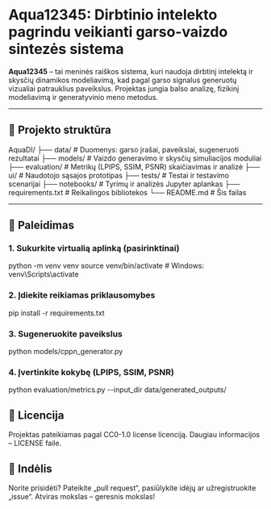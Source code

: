 # Aqua12345: Dirbtinio intelekto pagrindu veikianti garso-vaizdo sintezės sistema

**Aqua12345** – tai meninės raiškos sistema, kuri naudoja dirbtinį intelektą ir skysčių dinamikos modeliavimą, kad pagal garso signalus generuotų vizualiai patrauklius paveikslus. Projektas jungia balso analizę, fizikinį modeliavimą ir generatyvinio meno metodus.

---

## 🔧 Projekto struktūra

AquaDI/
├── data/ # Duomenys: garso įrašai, paveikslai, sugeneruoti rezultatai
├── models/ # Vaizdo generavimo ir skysčių simuliacijos moduliai
├── evaluation/ # Metrikų (LPIPS, SSIM, PSNR) skaičiavimas ir analizė
├── ui/ # Naudotojo sąsajos prototipas
├── tests/ # Testai ir testavimo scenarijai
├── notebooks/ # Tyrimų ir analizės Jupyter aplankas
├── requirements.txt # Reikalingos bibliotekos
└── README.md # Šis failas


---

## 🚀 Paleidimas

### 1. Sukurkite virtualią aplinką (pasirinktinai)

python -m venv venv
source venv/bin/activate  # Windows: venv\Scripts\activate

### 2. Įdiekite reikiamas priklausomybes

pip install -r requirements.txt

### 3. Sugeneruokite paveikslus

python models/cppn_generator.py

### 4. Įvertinkite kokybę (LPIPS, SSIM, PSNR)

python evaluation/metrics.py --input_dir data/generated_outputs/

## 📜 Licencija
Projektas pateikiamas pagal CC0-1.0 license licenciją. Daugiau informacijos – LICENSE faile.

## 🤝 Indėlis
Norite prisidėti? Pateikite „pull request“, pasiūlykite idėjų ar užregistruokite „issue“. 
Atviras mokslas – geresnis mokslas!

